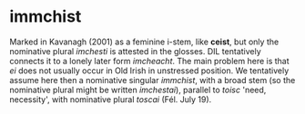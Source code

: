 # immchist
Marked in Kavanagh (2001) as a feminine i-stem, like **ceist**, but only the nominative plural *imchesti* is attested in the glosses. DIL tentatively connects it to a lonely later form *imcheacht*. The main problem here is that *ei* does not usually occur in Old Irish in unstressed position. We tentatively assume here then a nominative singular *immchist*, with a broad stem (so the nominative plural might be written *imchestai*), parallel to *toisc* 'need, necessity', with nominative plural *toscai* (Fél. July 19).